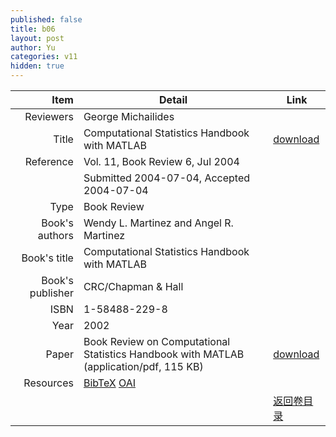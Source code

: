 ```yaml
---
published: false
title: b06
layout: post
author: Yu
categories: v11
hidden: true
---
```


| Item | Detail | Link |
|---:|---|---|
| Reviewers | George Michailides| |
| Title |Computational Statistics Handbook with MATLAB | [download](http://www.jstatsoft.org/v11/b06/paper) |
| Reference |Vol. 11, Book Review 6, Jul 2004 | |
| | Submitted 2004-07-04, Accepted 2004-07-04| | 
| Type | Book Review| |
| Book's authors | Wendy L. Martinez and Angel R. Martinez| |
| Book's title | Computational Statistics Handbook with MATLAB| |
| Book's publisher | CRC/Chapman & Hall| |
| ISBN | 1-58488-229-8| |
| Year | 2002| |
| Paper | Book Review on Computational Statistics Handbook with MATLAB  (application/pdf, 115 KB)| [download](http://www.jstatsoft.org/v11/b06/paper) |
| Resources | [BibTeX](http://www.jstatsoft.org/v11/b06/bibtex) [OAI](http://www.jstatsoft.org/oai?verb=GetRecord&identifier=oai.jstatsoft/v11/b06&prefix=oai_dc)| |
| |  | [返回卷目录]({{site.baseurl}}/volume/v11.html) |
